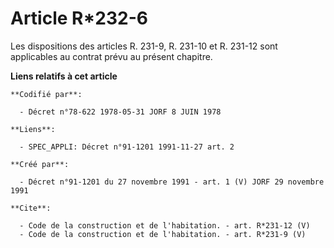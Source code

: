 # Article R*232-6

Les dispositions des articles R. 231-9, R. 231-10 et R. 231-12 sont applicables au contrat prévu au présent chapitre.

**Liens relatifs à cet article**

	**Codifié par**:

	  - Décret n°78-622 1978-05-31 JORF 8 JUIN 1978

	**Liens**:

	  - SPEC_APPLI: Décret n°91-1201 1991-11-27 art. 2

	**Créé par**:

	  - Décret n°91-1201 du 27 novembre 1991 - art. 1 (V) JORF 29 novembre 1991

	**Cite**:

	  - Code de la construction et de l'habitation. - art. R*231-12 (V)
	  - Code de la construction et de l'habitation. - art. R*231-9 (V)

